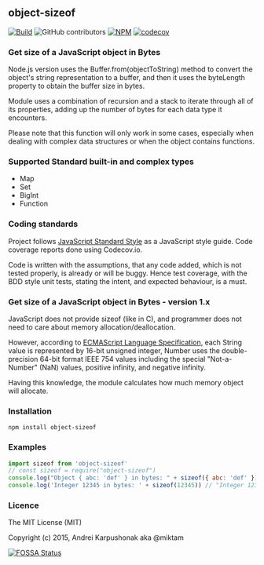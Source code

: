 ## object-sizeof

[![Build](https://img.shields.io/npm/v/object-sizeof)](https://img.shields.io/npm/v/object-sizeof) ![GitHub contributors](https://img.shields.io/github/contributors/miktam/sizeof) [![NPM](https://img.shields.io/npm/dy/object-sizeof)](https://img.shields.io/npm/dy/object-sizeof) [![codecov](https://codecov.io/gh/miktam/sizeof/branch/master/graph/badge.svg?token=qPHxmWpC1K)](https://codecov.io/gh/miktam/sizeof)

### Get size of a JavaScript object in Bytes

Node.js version uses the Buffer.from(objectToString) method to convert the object's string representation to a buffer, and then it uses the byteLength property to obtain the buffer size in bytes.

Module uses a combination of recursion and a stack to iterate through all of its properties, adding up the number of bytes for each data type it encounters.

Please note that this function will only work in some cases, especially when dealing with complex data structures or when the object contains functions.

### Supported Standard built-in and complex types

- Map
- Set
- BigInt
- Function

### Coding standards

Project follows [JavaScript Standard Style](https://standardjs.com/) as a JavaScript style guide.
Code coverage reports done using Codecov.io.

Code is written with the assumptions, that any code added, which is not tested properly, is already or will be buggy.
Hence test coverage, with the BDD style unit tests, stating the intent, and expected behaviour, is a must.

### Get size of a JavaScript object in Bytes - version 1.x

JavaScript does not provide sizeof (like in C), and programmer does not need to care about memory allocation/deallocation.

However, according to [ECMAScript Language Specification](http://www.ecma-international.org/ecma-262/5.1/), each String value is represented by 16-bit unsigned integer, Number uses the double-precision 64-bit format IEEE 754 values including the special "Not-a-Number" (NaN) values, positive infinity, and negative infinity.

Having this knowledge, the module calculates how much memory object will allocate.

### Installation

`npm install object-sizeof`

### Examples

```javascript
import sizeof from 'object-sizeof'
// const sizeof = require("object-sizeof")
console.log("Object { abc: 'def' } in bytes: " + sizeof({ abc: 'def' })) // "Object { abc: 'def' } in bytes: 13"
console.log('Integer 12345 in bytes: ' + sizeof(12345)) // "Integer 12345 in bytes: 8"
```

### Licence

The MIT License (MIT)

Copyright (c) 2015, Andrei Karpushonak aka @miktam

[![FOSSA Status](https://app.fossa.io/api/projects/git%2Bgithub.com%2Fmiktam%2Fsizeof.svg?type=shield)](https://app.fossa.io/projects/git%2Bgithub.com%2Fmiktam%2Fsizeof?ref=badge_shield)
